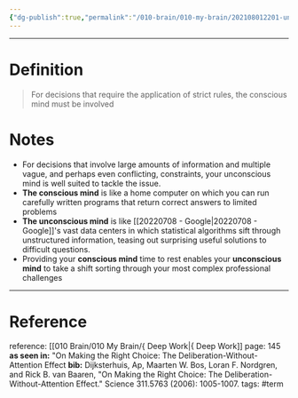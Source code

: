 ```yaml
---
{"dg-publish":true,"permalink":"/010-brain/010-my-brain/202108012201-unconscious-thought-theory/","created":"2021-08-01T22:01:15.000-04:00","updated":"2025-03-21T17:07:41.890-04:00"}
---
```


---

# Definition
> For decisions that require the application of strict rules, the conscious mind must be involved

# Notes
-   For decisions that involve large amounts of information and multiple vague, and perhaps even conflicting, constraints, your unconscious mind is well suited to tackle the issue.
-   **The conscious mind** is like a home computer on which you can run carefully written programs that return correct answers to limited problems
-   **The unconscious mind** is like [[20220708 - Google\|20220708 - Google]]'s vast data centers in which statistical algorithms sift through unstructured information, teasing out surprising useful solutions to difficult questions.
-   Providing your **conscious mind** time to rest enables your **unconscious mind** to take a shift sorting through your most complex professional challenges

---

# Reference
reference: [[010 Brain/010 My Brain/{ Deep Work\|{ Deep Work]]
page: 145
**as seen in:** "On Making the Right Choice: The Deliberation-Without-Attention Effect
**bib:** Dijksterhuis, Ap, Maarten W. Bos, Loran F. Nordgren, and Rick B. van Baaren, "On Making the Right Choice: The Deliberation-Without-Attention Effect." Science 311.5763 (2006): 1005-1007.
tags: #term 
